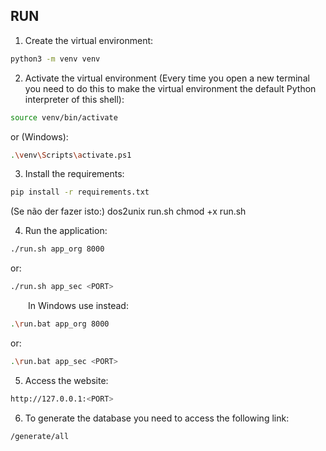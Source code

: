 ## RUN

1. Create the virtual environment:
```bash
python3 -m venv venv
```
2. Activate the virtual environment (Every time you open a new terminal you need to do this to make the virtual environment the default Python interpreter of this shell):
```bash
source venv/bin/activate
```
or (Windows):
```bash
.\venv\Scripts\activate.ps1
```

3. Install the requirements:
```bash
pip install -r requirements.txt
```

(Se não der fazer isto:)
dos2unix run.sh
chmod +x run.sh

4. Run the application:


```bash
./run.sh app_org 8000
```
or:
```bash
./run.sh app_sec <PORT>
```

&emsp;&emsp;In Windows use instead:

```bash
.\run.bat app_org 8000
```
or:
```bash
.\run.bat app_sec <PORT>
```
5. Access the website:

```bash
http://127.0.0.1:<PORT>
```

6. To generate the database you need to access the following link:

```bash
/generate/all
```